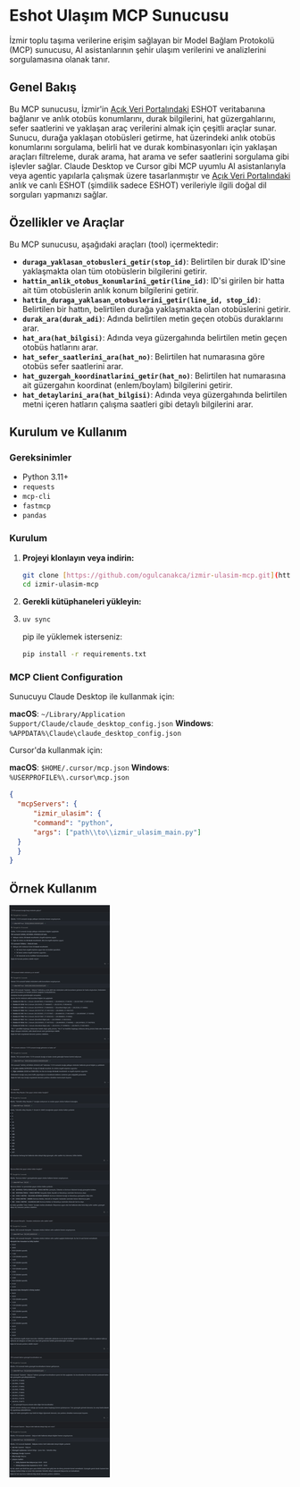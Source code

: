 # Eshot Ulaşım MCP Sunucusu

İzmir toplu taşıma verilerine erişim sağlayan bir Model Bağlam Protokolü (MCP) sunucusu, AI asistanlarının şehir ulaşım verilerini ve analizlerini sorgulamasına olanak tanır.

## Genel Bakış

Bu MCP sunucusu, İzmir'in [Açık Veri Portalındaki](https://acikveri.bizizmir.com/tr/dataset?organization=eshot) ESHOT veritabanına bağlanır ve anlık otobüs konumlarını, durak bilgilerini, hat güzergahlarını, sefer saatlerini ve yaklaşan araç verilerini almak için çeşitli araçlar sunar. Sunucu, durağa yaklaşan otobüsleri getirme, hat üzerindeki anlık otobüs konumlarını sorgulama, belirli hat ve durak kombinasyonları için yaklaşan araçları filtreleme, durak arama, hat arama ve sefer saatlerini sorgulama gibi işlevler sağlar. Claude Desktop ve Cursor gibi MCP uyumlu AI asistanlarıyla veya agentic yapılarla çalışmak üzere tasarlanmıştır ve [Açık Veri Portalındaki](https://acikveri.bizizmir.com/tr/dataset?organization=eshot) anlık ve canlı ESHOT (şimdilik sadece ESHOT) verileriyle ilgili doğal dil sorguları yapmanızı sağlar.

## Özellikler ve Araçlar

Bu MCP sunucusu, aşağıdaki araçları (tool) içermektedir:

* **`duraga_yaklasan_otobusleri_getir(stop_id)`**: Belirtilen bir durak ID'sine yaklaşmakta olan tüm otobüslerin bilgilerini getirir.
* **`hattin_anlik_otobus_konumlarini_getir(line_id)`**: ID'si girilen bir hatta ait tüm otobüslerin anlık konum bilgilerini getirir.
* **`hattin_duraga_yaklasan_otobuslerini_getir(line_id, stop_id)`**: Belirtilen bir hattın, belirtilen durağa yaklaşmakta olan otobüslerini getirir.
* **`durak_ara(durak_adi)`**: Adında belirtilen metin geçen otobüs duraklarını arar.
* **`hat_ara(hat_bilgisi)`**: Adında veya güzergahında belirtilen metin geçen otobüs hatlarını arar.
* **`hat_sefer_saatlerini_ara(hat_no)`**: Belirtilen hat numarasına göre otobüs sefer saatlerini arar.
* **`hat_guzergah_koordinatlarini_getir(hat_no)`**: Belirtilen hat numarasına ait güzergahın koordinat (enlem/boylam) bilgilerini getirir.
* **`hat_detaylarini_ara(hat_bilgisi)`**: Adında veya güzergahında belirtilen metni içeren hatların çalışma saatleri gibi detaylı bilgilerini arar.

## Kurulum ve Kullanım

### Gereksinimler

* Python 3.11+
* `requests`
* `mcp-cli` 
* `fastmcp` 
* `pandas`

### Kurulum

1.  **Projeyi klonlayın veya indirin:**
    ```bash
    git clone [https://github.com/ogulcanakca/izmir-ulasim-mcp.git](https://github.com/ogulcanakca/izmir-ulasim-mcp.git)
    cd izmir-ulasim-mcp
    ```

2.  **Gerekli kütüphaneleri yükleyin:**
3.  
    ```bash
   uv sync
   ```

   pip ile yüklemek isterseniz:

   ```bash
   pip install -r requirements.txt
   ```

### MCP Client Configuration

Sunucuyu Claude Desktop ile kullanmak için:

**macOS**: `~/Library/Application Support/Claude/claude_desktop_config.json`
**Windows**: `%APPDATA%\Claude\claude_desktop_config.json`

Cursor'da kullanmak için:

**macOS**: `$HOME/.cursor/mcp.json`
**Windows**: `%USERPROFILE%\.cursor\mcp.json`

```json
{
  "mcpServers": {
      "izmir_ulasim": {
      "command": "python",
      "args": ["path\\to\\izmir_ulasim_main.py"]
  }
  }
}
```
## Örnek Kullanım

![ornek-sorgular](assets/ornek-sorgular.png)